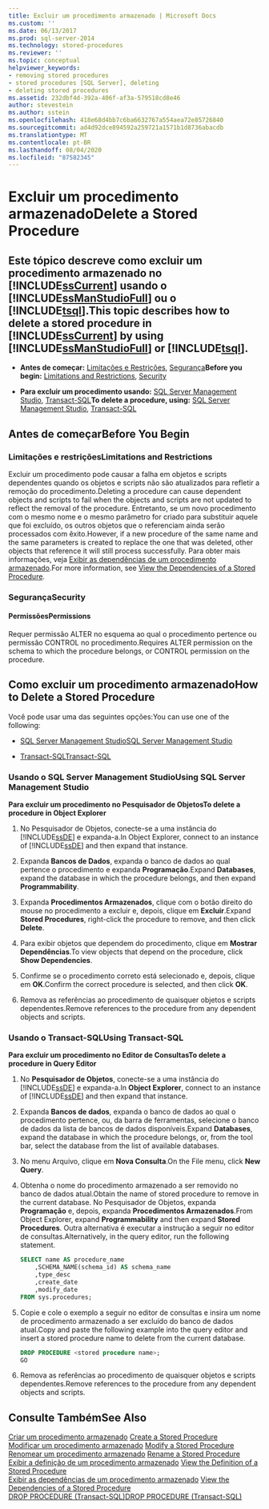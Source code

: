 ```yaml
---
title: Excluir um procedimento armazenado | Microsoft Docs
ms.custom: ''
ms.date: 06/13/2017
ms.prod: sql-server-2014
ms.technology: stored-procedures
ms.reviewer: ''
ms.topic: conceptual
helpviewer_keywords:
- removing stored procedures
- stored procedures [SQL Server], deleting
- deleting stored procedures
ms.assetid: 232dbf4d-392a-406f-af3a-579518cd8e46
author: stevestein
ms.author: sstein
ms.openlocfilehash: 418e68d4bb7c6ba6632767a554aea72e85726840
ms.sourcegitcommit: ad4d92dce894592a259721a1571b1d8736abacdb
ms.translationtype: MT
ms.contentlocale: pt-BR
ms.lasthandoff: 08/04/2020
ms.locfileid: "87582345"
---
```

# <a name="delete-a-stored-procedure"></a><span data-ttu-id="d6d05-102">Excluir um procedimento armazenado</span><span class="sxs-lookup"><span data-stu-id="d6d05-102">Delete a Stored Procedure</span></span>
    
##  <a name="this-topic-describes-how-to-delete-a-stored-procedure-in-sscurrent-by-using-ssmanstudiofull-or-tsql"></a><a name="Top"></a> <span data-ttu-id="d6d05-103">Este tópico descreve como excluir um procedimento armazenado no [!INCLUDE[ssCurrent](../../includes/sscurrent-md.md)] usando o [!INCLUDE[ssManStudioFull](../../includes/ssmanstudiofull-md.md)] ou o [!INCLUDE[tsql](../../includes/tsql-md.md)].</span><span class="sxs-lookup"><span data-stu-id="d6d05-103">This topic describes how to delete a stored procedure in [!INCLUDE[ssCurrent](../../includes/sscurrent-md.md)] by using [!INCLUDE[ssManStudioFull](../../includes/ssmanstudiofull-md.md)] or [!INCLUDE[tsql](../../includes/tsql-md.md)].</span></span>  
  
-   <span data-ttu-id="d6d05-104">**Antes de começar:**  [Limitações e Restrições](#Restrictions), [Segurança](#Security)</span><span class="sxs-lookup"><span data-stu-id="d6d05-104">**Before you begin:**  [Limitations and Restrictions](#Restrictions), [Security](#Security)</span></span>  
  
-   <span data-ttu-id="d6d05-105">**Para excluir um procedimento usando:**  [SQL Server Management Studio](#SSMSProcedure), [Transact-SQL](#TsqlProcedure)</span><span class="sxs-lookup"><span data-stu-id="d6d05-105">**To delete a procedure, using:**  [SQL Server Management Studio](#SSMSProcedure), [Transact-SQL](#TsqlProcedure)</span></span>  
  
##  <a name="before-you-begin"></a><a name="BeforeYouBegin"></a> <span data-ttu-id="d6d05-106">Antes de começar</span><span class="sxs-lookup"><span data-stu-id="d6d05-106">Before You Begin</span></span>  
  
###  <a name="limitations-and-restrictions"></a><a name="Restrictions"></a> <span data-ttu-id="d6d05-107">Limitações e restrições</span><span class="sxs-lookup"><span data-stu-id="d6d05-107">Limitations and Restrictions</span></span>  
 <span data-ttu-id="d6d05-108">Excluir um procedimento pode causar a falha em objetos e scripts dependentes quando os objetos e scripts não são atualizados para refletir a remoção do procedimento.</span><span class="sxs-lookup"><span data-stu-id="d6d05-108">Deleting a procedure can cause dependent objects and scripts to fail when the objects and scripts are not updated to reflect the removal of the procedure.</span></span> <span data-ttu-id="d6d05-109">Entretanto, se um novo procedimento com o mesmo nome e o mesmo parâmetro for criado para substituir aquele que foi excluído, os outros objetos que o referenciam ainda serão processados com êxito.</span><span class="sxs-lookup"><span data-stu-id="d6d05-109">However, if a new procedure of the same name and the same parameters is created to replace the one that was deleted, other objects that reference it will still process successfully.</span></span> <span data-ttu-id="d6d05-110">Para obter mais informações, veja [Exibir as dependências de um procedimento armazenado](view-the-dependencies-of-a-stored-procedure.md).</span><span class="sxs-lookup"><span data-stu-id="d6d05-110">For more information, see [View the Dependencies of a Stored Procedure](view-the-dependencies-of-a-stored-procedure.md).</span></span>  
  
###  <a name="security"></a><a name="Security"></a> <span data-ttu-id="d6d05-111">Segurança</span><span class="sxs-lookup"><span data-stu-id="d6d05-111">Security</span></span>  
  
####  <a name="permissions"></a><a name="Permissions"></a> <span data-ttu-id="d6d05-112">Permissões</span><span class="sxs-lookup"><span data-stu-id="d6d05-112">Permissions</span></span>  
 <span data-ttu-id="d6d05-113">Requer permissão ALTER no esquema ao qual o procedimento pertence ou permissão CONTROL no procedimento.</span><span class="sxs-lookup"><span data-stu-id="d6d05-113">Requires ALTER permission on the schema to which the procedure belongs, or CONTROL permission on the procedure.</span></span>  
  
##  <a name="how-to-delete-a-stored-procedure"></a><a name="Procedures"></a> <span data-ttu-id="d6d05-114">Como excluir um procedimento armazenado</span><span class="sxs-lookup"><span data-stu-id="d6d05-114">How to Delete a Stored Procedure</span></span>  
 <span data-ttu-id="d6d05-115">Você pode usar uma das seguintes opções:</span><span class="sxs-lookup"><span data-stu-id="d6d05-115">You can use one of the following:</span></span>  
  
-   [<span data-ttu-id="d6d05-116">SQL Server Management Studio</span><span class="sxs-lookup"><span data-stu-id="d6d05-116">SQL Server Management Studio</span></span>](#SSMSProcedure)  
  
-   [<span data-ttu-id="d6d05-117">Transact-SQL</span><span class="sxs-lookup"><span data-stu-id="d6d05-117">Transact-SQL</span></span>](#TsqlProcedure)  
  
###  <a name="using-sql-server-management-studio"></a><a name="SSMSProcedure"></a> <span data-ttu-id="d6d05-118">Usando o SQL Server Management Studio</span><span class="sxs-lookup"><span data-stu-id="d6d05-118">Using SQL Server Management Studio</span></span>  
 <span data-ttu-id="d6d05-119">**Para excluir um procedimento no Pesquisador de Objetos**</span><span class="sxs-lookup"><span data-stu-id="d6d05-119">**To delete a procedure in Object Explorer**</span></span>  
  
1.  <span data-ttu-id="d6d05-120">No Pesquisador de Objetos, conecte-se a uma instância do [!INCLUDE[ssDE](../../includes/ssde-md.md)] e expanda-a.</span><span class="sxs-lookup"><span data-stu-id="d6d05-120">In Object Explorer, connect to an instance of [!INCLUDE[ssDE](../../includes/ssde-md.md)] and then expand that instance.</span></span>  
  
2.  <span data-ttu-id="d6d05-121">Expanda **Bancos de Dados**, expanda o banco de dados ao qual pertence o procedimento e expanda **Programação**.</span><span class="sxs-lookup"><span data-stu-id="d6d05-121">Expand **Databases**, expand the database in which the procedure belongs, and then expand **Programmability**.</span></span>  
  
3.  <span data-ttu-id="d6d05-122">Expanda **Procedimentos Armazenados**, clique com o botão direito do mouse no procedimento a excluir e, depois, clique em **Excluir**.</span><span class="sxs-lookup"><span data-stu-id="d6d05-122">Expand **Stored Procedures**, right-click the procedure to remove, and then click **Delete**.</span></span>  
  
4.  <span data-ttu-id="d6d05-123">Para exibir objetos que dependem do procedimento, clique em **Mostrar Dependências**.</span><span class="sxs-lookup"><span data-stu-id="d6d05-123">To view objects that depend on the procedure, click **Show Dependencies**.</span></span>  
  
5.  <span data-ttu-id="d6d05-124">Confirme se o procedimento correto está selecionado e, depois, clique em **OK**.</span><span class="sxs-lookup"><span data-stu-id="d6d05-124">Confirm the correct procedure is selected, and then click **OK**.</span></span>  
  
6.  <span data-ttu-id="d6d05-125">Remova as referências ao procedimento de quaisquer objetos e scripts dependentes.</span><span class="sxs-lookup"><span data-stu-id="d6d05-125">Remove references to the procedure from any dependent objects and scripts.</span></span>  
  
###  <a name="using-transact-sql"></a><a name="TsqlProcedure"></a> <span data-ttu-id="d6d05-126">Usando o Transact-SQL</span><span class="sxs-lookup"><span data-stu-id="d6d05-126">Using Transact-SQL</span></span>  
 <span data-ttu-id="d6d05-127">**Para excluir um procedimento no Editor de Consultas**</span><span class="sxs-lookup"><span data-stu-id="d6d05-127">**To delete a procedure in Query Editor**</span></span>  
  
1.  <span data-ttu-id="d6d05-128">No **Pesquisador de Objetos**, conecte-se a uma instância do [!INCLUDE[ssDE](../../includes/ssde-md.md)] e expanda-a.</span><span class="sxs-lookup"><span data-stu-id="d6d05-128">In **Object Explorer**, connect to an instance of [!INCLUDE[ssDE](../../includes/ssde-md.md)] and then expand that instance.</span></span>  
  
2.  <span data-ttu-id="d6d05-129">Expanda **Bancos de dados**, expanda o banco de dados ao qual o procedimento pertence, ou, da barra de ferramentas, selecione o banco de dados da lista de bancos de dados disponíveis.</span><span class="sxs-lookup"><span data-stu-id="d6d05-129">Expand **Databases**, expand the database in which the procedure belongs, or, from the tool bar, select the database from the list of available databases.</span></span>  
  
3.  <span data-ttu-id="d6d05-130">No menu Arquivo, clique em **Nova Consulta**.</span><span class="sxs-lookup"><span data-stu-id="d6d05-130">On the File menu, click **New Query**.</span></span>  
  
4.  <span data-ttu-id="d6d05-131">Obtenha o nome do procedimento armazenado a ser removido no banco de dados atual.</span><span class="sxs-lookup"><span data-stu-id="d6d05-131">Obtain the name of stored procedure to remove in the current database.</span></span> <span data-ttu-id="d6d05-132">No Pesquisador de Objetos, expanda **Programação** e, depois, expanda **Procedimentos Armazenados**.</span><span class="sxs-lookup"><span data-stu-id="d6d05-132">From Object Explorer, expand **Programmability** and then expand **Stored Procedures**.</span></span> <span data-ttu-id="d6d05-133">Outra alternativa é executar a instrução a seguir no editor de consultas.</span><span class="sxs-lookup"><span data-stu-id="d6d05-133">Alternatively, in the query editor, run the following statement.</span></span>  
  
    ```sql  
    SELECT name AS procedure_name   
        ,SCHEMA_NAME(schema_id) AS schema_name  
        ,type_desc  
        ,create_date  
        ,modify_date  
    FROM sys.procedures;  
    ```  
  
5.  <span data-ttu-id="d6d05-134">Copie e cole o exemplo a seguir no editor de consultas e insira um nome de procedimento armazenado a ser excluído do banco de dados atual.</span><span class="sxs-lookup"><span data-stu-id="d6d05-134">Copy and paste the following example into the query editor and insert a stored procedure name to delete from the current database.</span></span>  
  
    ```sql  
    DROP PROCEDURE <stored procedure name>;  
    GO  
    ```  
  
6.  <span data-ttu-id="d6d05-135">Remova as referências ao procedimento de quaisquer objetos e scripts dependentes.</span><span class="sxs-lookup"><span data-stu-id="d6d05-135">Remove references to the procedure from any dependent objects and scripts.</span></span>  
  
## <a name="see-also"></a><span data-ttu-id="d6d05-136">Consulte Também</span><span class="sxs-lookup"><span data-stu-id="d6d05-136">See Also</span></span>  
 <span data-ttu-id="d6d05-137">[Criar um procedimento armazenado](create-a-stored-procedure.md) </span><span class="sxs-lookup"><span data-stu-id="d6d05-137">[Create a Stored Procedure](create-a-stored-procedure.md) </span></span>  
 <span data-ttu-id="d6d05-138">[Modificar um procedimento armazenado](modify-a-stored-procedure.md) </span><span class="sxs-lookup"><span data-stu-id="d6d05-138">[Modify a Stored Procedure](modify-a-stored-procedure.md) </span></span>  
 <span data-ttu-id="d6d05-139">[Renomear um procedimento armazenado](rename-a-stored-procedure.md) </span><span class="sxs-lookup"><span data-stu-id="d6d05-139">[Rename a Stored Procedure](rename-a-stored-procedure.md) </span></span>  
 <span data-ttu-id="d6d05-140">[Exibir a definição de um procedimento armazenado](view-the-definition-of-a-stored-procedure.md) </span><span class="sxs-lookup"><span data-stu-id="d6d05-140">[View the Definition of a Stored Procedure](view-the-definition-of-a-stored-procedure.md) </span></span>  
 <span data-ttu-id="d6d05-141">[Exibir as dependências de um procedimento armazenado](view-the-dependencies-of-a-stored-procedure.md) </span><span class="sxs-lookup"><span data-stu-id="d6d05-141">[View the Dependencies of a Stored Procedure](view-the-dependencies-of-a-stored-procedure.md) </span></span>  
 [<span data-ttu-id="d6d05-142">DROP PROCEDURE &#40;Transact-SQL&#41;</span><span class="sxs-lookup"><span data-stu-id="d6d05-142">DROP PROCEDURE &#40;Transact-SQL&#41;</span></span>](/sql/t-sql/statements/drop-procedure-transact-sql)  
  
  
